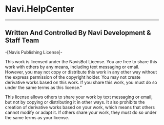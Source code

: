 # Navi.HelpCenter
-----------------
Written And Controlled By Navi Development & Staff Team
-------------------------------------------------------
-[Navis Publishing License]-

This work is licensed under the NavisBot License. You are free to share this work with others by any means, including text messaging or email. However, you may not copy or distribute this work in any other way without the express permission of the copyright holder. You may not create derivative works based on this work. If you share this work, you must do so under the same terms as this license."

This license allows others to share your work by text messaging or email, but not by copying or distributing it in other ways. It also prohibits the creation of derivative works based on your work, which means that others cannot modify or adapt it. If others share your work, they must do so under the same terms as your license.
